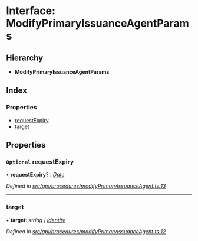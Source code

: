 # Interface: ModifyPrimaryIssuanceAgentParams

## Hierarchy

* **ModifyPrimaryIssuanceAgentParams**

## Index

### Properties

* [requestExpiry](modifyprimaryissuanceagentparams.md#optional-requestexpiry)
* [target](modifyprimaryissuanceagentparams.md#target)

## Properties

### `Optional` requestExpiry

• **requestExpiry**? : *[Date](../enums/transactionargumenttype.md#date)*

*Defined in [src/api/procedures/modifyPrimaryIssuanceAgent.ts:13](https://github.com/PolymathNetwork/polymesh-sdk/blob/a0872cf4/src/api/procedures/modifyPrimaryIssuanceAgent.ts#L13)*

___

###  target

• **target**: *string | [Identity](../classes/identity.md)*

*Defined in [src/api/procedures/modifyPrimaryIssuanceAgent.ts:12](https://github.com/PolymathNetwork/polymesh-sdk/blob/a0872cf4/src/api/procedures/modifyPrimaryIssuanceAgent.ts#L12)*
